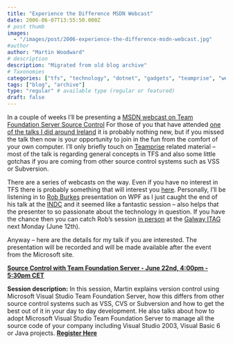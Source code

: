 ```yaml
---
title: "Experience the Difference MSDN Webcast"
date: 2006-06-07T13:55:50.000Z
# post thumb
images:
  - "/images/post/2006-experience-the-difference-msdn-webcast.jpg"
#author
author: "Martin Woodward"
# description
description: "Migrated from old blog archive"
# Taxonomies
categories: ["tfs", "technology", "dotnet", "gadgets", "teamprise", "web", "programming", "podcast", "personal"]
tags: ["blog", "archive"]
type: "regular" # available type (regular or featured)
draft: false
---
```

In a couple of weeks I’ll be presenting a [MSDN webcast on Team Foundation Server Source Control](http://www.microsoft.com/emea/msdn/visualstudio/webcasts.aspx)  For those of you that have attended [one of the talks I did around Ireland](http://www.woodwardweb.com/vsts/000242.html) it is probably nothing new, but if you missed the talk then now is your opportunity to join in the fun from the comfort of your own computer. I’ll only briefly touch on [Teamprise](http://www.teamprise.com/) related material – most of the talk is regarding general concepts in TFS and also some little gotchas if you are coming from other source control systems such as VSS or Subversion.

There are a series of webcasts on the way.  Even if you have no interest in TFS there is probably something that will interest you [here](http://www.microsoft.com/emea/msdn/visualstudio/webcasts.aspx).  Personally, I’ll be listening in to [Rob Burkes](http://blogs.msdn.com/robburke/) presentation on WPF as I just caught the end of his talk at the [INDC](http://blogs.msdn.com/robburke/archive/2006/05/05/590678.aspx) and it seemed like a fantastic session – also helps that the presenter to so passionate about the technology in question.  If you have the chance then you can catch Rob’s session [in person](http://www.itag.ie/CalendarofEvents/tabid/83/ctl/View/mid/410/Event/202/Start/200606121900/End/200606122130/Default.aspx) at the [Galway ITAG](http://www.itag.ie/CalendarofEvents/tabid/83/ctl/View/mid/410/Event/202/Start/200606121900/End/200606122130/Default.aspx) next Monday (June 12th).

Anyway – here are the details for my talk if you are interested.  The presentation will be recorded and will be made available after the event from the Microsoft site.

**[Source Control with Team Foundation Server - June 22nd, 4:00pm - 5:30pm CET](https://www.msemeadifference.com/content/registerforevent.asp?CcpSubsiteID=34&vdid=360&hdnPrivateEventID=&NotificationID=&EventID=16289)**

**Session description:**
In this session, Martin explains version control using Microsoft Visual Studio Team Foundation Server, how this differs from other source control systems such as VSS, CVS or Subversion and how to get the best out of it in your day to day development. 
He also talks about how to adopt Microsoft Visual Studio Team Foundation Server to manage all the source code of your company including Visual Studio 2003, Visual Basic 6 or Java projects. [**Register Here**](https://www.msemeadifference.com/content/registerforevent.asp?CcpSubsiteID=34&vdid=360&hdnPrivateEventID=&NotificationID=&EventID=16289)